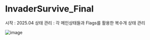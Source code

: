 # InvaderSurvive_Final
시작 : 2025.04
상태 관리 : 각 메인상태들과 Flags를 활용한 복수개 상태 관리
 
![image](https://github.com/user-attachments/assets/539c5f4f-37ae-4ef6-87f8-2dd6a1d070cd)
